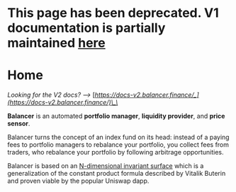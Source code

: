 # This page has been deprecated. V1 documentation is partially maintained [here](https://docs.balancer.fi/v/v1/index)

# Home

_Looking for the V2 docs? --&gt;_ [_https://docs-v2.balancer.finance/_](https://docs-v2.balancer.finance/)\_\_

**Balancer** is an automated **portfolio manager**, **liquidity provider**, and **price sensor**.

Balancer turns the concept of an index fund on its head: instead of a paying fees to portfolio managers to rebalance your portfolio, you collect fees from traders, who rebalance your portfolio by following arbitrage opportunities.

Balancer is based on an [N-dimensional invariant surface](https://balancer.finance/whitepaper/) which is a generalization of the constant product formula described by Vitalik Buterin and proven viable by the popular Uniswap dapp.

